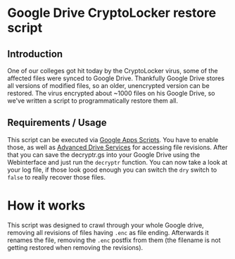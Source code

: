 # Google Drive CryptoLocker restore script

## Introduction

One of our colleges got hit today by the CryptoLocker virus, some of the affected files were synced to Google Drive. Thankfully Google Drive stores all versions of modified files, so an older, unencrypted version can be restored. The virus encrypted about ~1000 files on his Google Drive, so we've written a script to programmatically restore them all.

## Requirements / Usage
This script can be executed via [Google Apps Scripts](https://www.google.com/script/start/). You have to enable those, as well as [Advanced Drive Services](https://developers.google.com/apps-script/advanced/drive) for accessing file revisions. After that you can save the decryptr.gs into your Google Drive using the Webinterface and just run the `decryptr` function. You can now take a look at your log file, if those look good enough you can switch the `dry` switch to `false` to really recover those files.

# How it works
This script was designed to crawl through your whole Google drive, removing all revisions of files having `.enc` as file ending. Afterwards it renames the file, removing the `.enc` postfix from them (the filename is not getting restored when removing the revisions).
